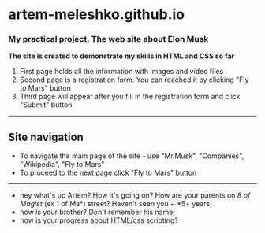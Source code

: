 # artem-meleshko.github.io
### My practical project. The web site about Elon Musk
**The site is created to demonstrate my skills in HTML and CSS so far**
1. First page holds all the information with images and video files
2. Second page is a registration form. You can reached it by clicking "Fly to Mars" button
3. Third page will appear after you fill in the registration form and click "Submit" button
___
## Site navigation
- To navigate the main page of the site - use "Mr.Musk", "Companies", "Wikipedia", "Fly to Mars"
- To proceed to the next page click "Fly to Mars" button

---
- hey what's up Artem? How it's going on? How are your parents on *8 of Magist* (ex 1 of Ma*) street? Haven't seen you ~ *5+ years;
- how is your brother? Don't remember his name;
- how is your progress about HTML/css scripting?
